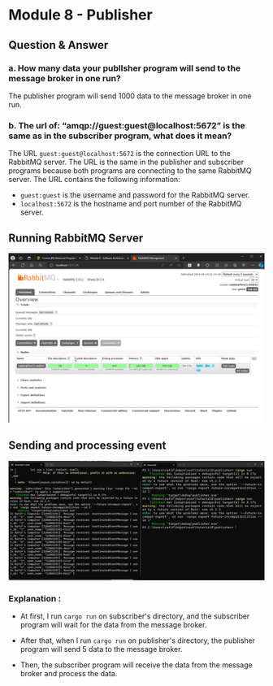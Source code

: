 # Module 8 - Publisher

## Question & Answer

### a. How many data your publlsher program will send to the message broker in one run?
    
The publisher program will send 1000 data to the message broker in one run.

### b. The url of: “amqp://guest:guest@localhost:5672” is the same as in the subscriber program, what does it mean?

The URL `guest:guest@localhost:5672` is the connection URL to the RabbitMQ server. The URL is the same in the publisher and subscriber programs because both programs are connecting to the same RabbitMQ server. The URL contains the following information:

- `guest:guest` is the username and password for the RabbitMQ server.
- `localhost:5672` is the hostname and port number of the RabbitMQ server.

## Running RabbitMQ Server
![alt text](images/image.png)

## Sending and processing event
![alt text](images/image2.png)

### Explanation :
- At first, I run `cargo run` on subscriber's directory, and the subscriber program will wait for the data from the message broker.

- After that, when I run `cargo run` on publisher's directory, the publisher program will send 5 data to the message broker. 

- Then, the subscriber program will receive the data from the message broker and process the data.